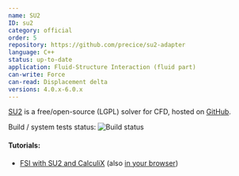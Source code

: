```yaml
---
name: SU2
ID: su2
category: official
order: 5
repository: https://github.com/precice/su2-adapter
language: C++
status: up-to-date
application: Fluid-Structure Interaction (fluid part)
can-write: Force
can-read: Displacement delta
versions: 4.0.x-6.0.x
---
```


[SU2](https://su2code.github.io/) is a free/open-source (LGPL) solver for CFD, hosted on [GitHub](https://github.com/su2code).

Build / system tests status: <a style="text-decoration: none" href="https://travis-ci.org/precice/su2-adapter" target="_blank"><img src="https://travis-ci.org/precice/su2-adapter.svg?branch=master" alt="Build status"></a>

#### Tutorials:
  * [FSI with SU2 and CalculiX](https://github.com/precice/precice/wiki/FSI-tutorial) (also [in your browser](http://run.precice.org/))
